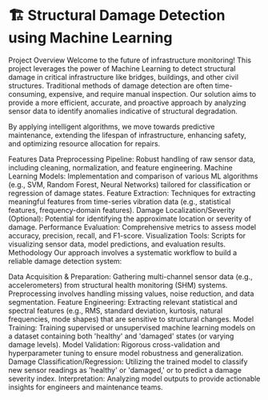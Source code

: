 

# 🏗️ Structural Damage Detection using Machine Learning

Project Overview
Welcome to the future of infrastructure monitoring! This project leverages the power of Machine Learning to detect structural damage in critical infrastructure like bridges, buildings, and other civil structures. Traditional methods of damage detection are often time-consuming, expensive, and require manual inspection. Our solution aims to provide a more efficient, accurate, and proactive approach by analyzing sensor data to identify anomalies indicative of structural degradation.

By applying intelligent algorithms, we move towards predictive maintenance, extending the lifespan of infrastructure, enhancing safety, and optimizing resource allocation for repairs.

Features
Data Preprocessing Pipeline: Robust handling of raw sensor data, including cleaning, normalization, and feature engineering.
Machine Learning Models: Implementation and comparison of various ML algorithms (e.g., SVM, Random Forest, Neural Networks) tailored for classification or regression of damage states.
Feature Extraction: Techniques for extracting meaningful features from time-series vibration data (e.g., statistical features, frequency-domain features).
Damage Localization/Severity (Optional): Potential for identifying the approximate location or severity of damage.
Performance Evaluation: Comprehensive metrics to assess model accuracy, precision, recall, and F1-score.
Visualization Tools: Scripts for visualizing sensor data, model predictions, and evaluation results.
Methodology
Our approach involves a systematic workflow to build a reliable damage detection system:

Data Acquisition & Preparation: Gathering multi-channel sensor data (e.g., accelerometers) from structural health monitoring (SHM) systems. Preprocessing involves handling missing values, noise reduction, and data segmentation.
Feature Engineering: Extracting relevant statistical and spectral features (e.g., RMS, standard deviation, kurtosis, natural frequencies, mode shapes) that are sensitive to structural changes.
Model Training: Training supervised or unsupervised machine learning models on a dataset containing both 'healthy' and 'damaged' states (or varying damage levels).
Model Validation: Rigorous cross-validation and hyperparameter tuning to ensure model robustness and generalization.
Damage Classification/Regression: Utilizing the trained model to classify new sensor readings as 'healthy' or 'damaged,' or to predict a damage severity index.
Interpretation: Analyzing model outputs to provide actionable insights for engineers and maintenance teams.
